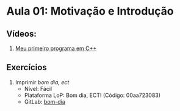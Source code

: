 # Aula 01: Motivação e Introdução

## Vídeos:

1. [Meu primeiro programa em C++](https://youtu.be/HFO-9gBz5uo)

## Exercícios

1. Imprimir *bom dia, ect*
	- Nível: Fácil
	- Plataforma LoP: Bom dia, ECT! (Código: 00aa723083)
	- GitLab: [bom-dia](https://gitlab.com/carlos_olarte/ect-lip/-/tree/master/var-exp/facil/bom-dia)
